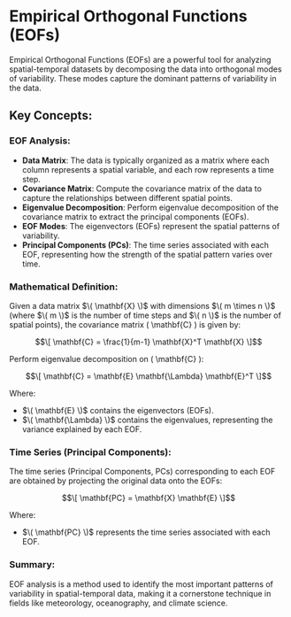
# Empirical Orthogonal Functions (EOFs)

Empirical Orthogonal Functions (EOFs) are a powerful tool for analyzing spatial-temporal datasets by decomposing the data into orthogonal modes of variability. These modes capture the dominant patterns of variability in the data.

## Key Concepts:

### EOF Analysis:
- **Data Matrix**: The data is typically organized as a matrix where each column represents a spatial variable, and each row represents a time step.
- **Covariance Matrix**: Compute the covariance matrix of the data to capture the relationships between different spatial points.
- **Eigenvalue Decomposition**: Perform eigenvalue decomposition of the covariance matrix to extract the principal components (EOFs).
- **EOF Modes**: The eigenvectors (EOFs) represent the spatial patterns of variability.
- **Principal Components (PCs)**: The time series associated with each EOF, representing how the strength of the spatial pattern varies over time.

### Mathematical Definition:

Given a data matrix $\( \mathbf{X} \)$ with dimensions $\( m \times n \)$ (where $\( m \)$ is the number of time steps and $\( n \)$ is the number of spatial points), the covariance matrix \( \mathbf{C} \) is given by:

$$\[
\mathbf{C} = \frac{1}{m-1} \mathbf{X}^T \mathbf{X}
\]$$

Perform eigenvalue decomposition on \( \mathbf{C} \):

$$\[
\mathbf{C} = \mathbf{E} \mathbf{\Lambda} \mathbf{E}^T
\]$$

Where:
- $\( \mathbf{E} \)$ contains the eigenvectors (EOFs).
- $\( \mathbf{\Lambda} \)$ contains the eigenvalues, representing the variance explained by each EOF.

### Time Series (Principal Components):

The time series (Principal Components, PCs) corresponding to each EOF are obtained by projecting the original data onto the EOFs:

$$\[
\mathbf{PC} = \mathbf{X} \mathbf{E}
\]$$

Where:
- $\( \mathbf{PC} \)$ represents the time series associated with each EOF.

### Summary:
EOF analysis is a method used to identify the most important patterns of variability in spatial-temporal data, making it a cornerstone technique in fields like meteorology, oceanography, and climate science.
